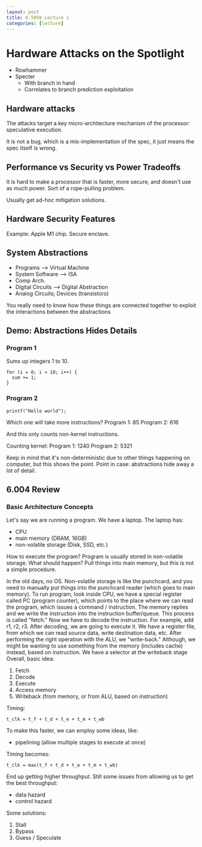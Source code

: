 ```yaml
---
layout: post
title: 6.5950 Lecture 1
categories: [lecture]
---
```

# Hardware Attacks on the Spotlight
- Rowhammer
- Specter
  - With branch in hand 
  - Correlates to branch prediction exploitation

## Hardware attacks
The attacks target a key micro-architecture mechanism of the processor:
speculative execution.

It is not a bug, which is a mis-implementation of the spec, it just means the
spec itself is wrong.


## Performance vs Security vs Power Tradeoffs
It is hard to make a processor that is faster, more secure, and doesn't use as much power.
Sort of a rope-pulling problem.

Usually get ad-hoc mitigation solutions.


## Hardware Security Features
Example: Apple M1 chip. Secure enclave.

## System Abstractions
- Programs
--> Virtual Machine
- System Software
--> ISA
- Comp Arch.
- Digital Circuits
--> Digital Abstraction
- Analog Circuits; Devices (transistors)

You really need to know how these things are connected together to exploit the interactions between the abstractions

## Demo: Abstractions Hides Details
### Program 1
Sums up integers 1 to 10.
```
for (i = 0; i < 10; i++) {
  sum += 1;
}
```
### Program 2
```
printf("Hello world");
```
Which one will take more instructions?
Program 1: 85
Program 2: 616

And this only counts non-kernel instructions.

Counting kernel:
Program 1: 1240
Program 2: 5321

Keep in mind that it's non-deterministic due to other things happening on computer, but this shows the point.
Point in case: abstractions hide away a lot of detail.

## 6.004 Review
### Basic Architecture Concepts
Let's say we are running a program.
We have a laptop.
The laptop has:
- CPU
- main memory (DRAM, 16GB)
- non-volatile storage (Disk, SSD, etc.)

How to execute the program?
Program is usually stored in non-volatile storage.
What should happen?
Pull things into main memory, but this is not a simple procedure.

In the old days, no OS.
Non-volatile storage is like the punchcard, and you need to manually put things into the punchcard reader (which goes to main memory).
To run program, look inside CPU, we have a special register called PC (program counter), which points to the place where we can read the program, which issues a command / instruction.
The memory replies and we write the instruction into the instruction buffer/queue.
This process is called "fetch."
Now we have to decode the instruction.
For example, add r1, r2, r3.
After decoding, we are going to execute it.
We have a register file, from which we can read source data, write destination data, etc.
After performing the right operation with the ALU, we "write-back."
Although, we might be wanting to use something from the memory (includes cache) instead, based on instruction.
We have a selector at the writeback stage
Overall, basic idea:
1. Fetch
2. Decode
3. Execute
4. Access memory
5. Writeback (from memory, or from ALU, based on instruction)

Timing:
```
t_clk = t_f + t_d + t_e + t_m + t_wb
```
To make this faster, we can employ some ideas, like:
- pipelining (allow multiple stages to execute at once)

Timing becomes:
```
t_clk = max(t_f + t_d + t_e + t_m + t_wb)
```
End up getting higher throughput.
Still some issues from allowing us to get the best throughput:
- data hazard
- control hazard

Some solutions:
1. Stall
2. Bypass
3. Guess / Speculate
